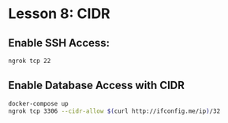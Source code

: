 # Lesson 8: CIDR

## Enable SSH Access: 
```bash
ngrok tcp 22
```

## Enable Database Access with CIDR
```bash
docker-compose up
ngrok tcp 3306 --cidr-allow $(curl http://ifconfig.me/ip)/32
```
